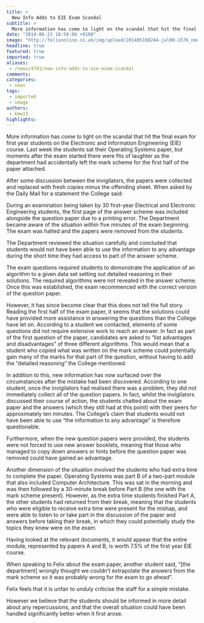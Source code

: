 ```yaml
---
title: >
  New Info Adds to EIE Exam Scandal
subtitle: >
  More information has come to light on the scandal that hit the final exam for first year students on the Electronic and Information Engineering (EIE) course.
date: "2014-06-23 10:58:06 +0100"
image: "http://felixonline.co.uk/img/upload/201405160244-jal08-1576_news_college_logo_entrance_web.jpg"
headline: true
featured: true
imported: true
aliases:
 - /news/4701/new-info-adds-to-eie-exam-scandal
comments:
categories:
 - news
tags:
 - imported
 - image
authors:
 - kmw13
highlights:
---
```


More information has come to light on the scandal that hit the final exam for first year students on the Electronic and Information Engineering (EIE) course. Last week the students sat their Operating Systems paper, but moments after the exam started there were fits of laughter as the department had accidentally left the mark scheme for the first half of the paper attached.

After some discussion between the invigilators, the papers were collected and replaced with fresh copies minus the offending sheet. When asked by the Daily Mail for a statement the College said:

During an examination being taken by 30 first-year Electrical and Electronic Engineering students, the first page of the answer scheme was included alongside the question paper due to a printing error. The Department became aware of the situation within five minutes of the exam beginning. The exam was halted and the papers were removed from the students.

The Department reviewed the situation carefully and concluded that students would not have been able to use the information to any advantage during the short time they had access to part of the answer scheme.

The exam questions required students to demonstrate the application of an algorithm to a given data set setting out detailed reasoning in their solutions. The required algorithms were not revealed in the answer scheme. Once this was established, the exam recommenced with the correct version of the question paper.

However, it has since become clear that this does not tell the full story. Reading the first half of the exam paper, it seems that the solutions could have provided more assistance in answering the questions than the College have let on. According to a student we contacted, elements of some questions did not require extensive work to reach an answer. In fact as part of the first question of the paper, candidates are asked to “list advantages and disadvantages” of three different algorithms. This would mean that a student who copied what was written on the mark scheme could potentially gain many of the marks for that part of the question, without having to add the “detailed reasoning” the College mentioned.

In addition to this, new information has now surfaced over the circumstances after the mistake had been discovered. According to one student, once the invigilators had realised there was a problem, they did not immediately collect all of the question papers. In fact, whilst the invigilators discussed their course of action, the students chatted about the exam paper and the answers (which they still had at this point) with their peers for approximately ten minutes. The College’s claim that students would not have been able to use “the information to any advantage” is therefore questionable.

Furthermore, when the new question papers were provided, the students were not forced to use new answer booklets, meaning that those who managed to copy down answers or hints before the question paper was removed could have gained an advantage.

Another dimension of the situation involved the students who had extra time to complete the paper. Operating Systems was part B of a two-part module that also included Computer Architecture. This was sat in the morning and was then followed by a 30-minute break before Part B (the one with the mark scheme present). However, as the extra time students finished Part A, the other students had returned from their break, meaning that the students who were eligible to receive extra time were present for the mishap, and were able to listen to or take part in the discussion of the paper and answers before taking their break, in which they could potentially study the topics they knew were on the exam.

Having looked at the relevant documents, it would appear that the entire module, represented by papers A and B, is worth 7.5% of the first year EIE course.

When speaking to Felix about the exam paper, another student said, “[the department] wrongly thought we couldn’t extrapolate the answers from the mark scheme so it was probably wrong for the exam to go ahead”.

Felix feels that it is unfair to unduly criticise the staff for a simple mistake.

However we believe that the students should be informed in more detail about any repercussions, and that the overall situation could have been handled significantly better when it first arose.

